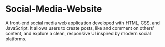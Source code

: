 # Social-Media-Website
A front-end social media web application developed with HTML, CSS, and JavaScript. It allows users to create posts, like and comment on others’ content, and explore a clean, responsive UI inspired by modern social platforms.
